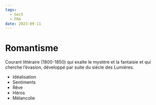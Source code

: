 ```yaml
---
tags:
  - Sec5
  - FRA
date: 2023-09-11
---
```


# Romantisme

Courant littéraire (1800-1850) qui exalte le mystère et la fantaisie et qui cherche l’évasion, développé par suite du siècle des Lumières.

- Idéalisation
- Sentiments
- Rêve
- Héros
- Mélancolie
